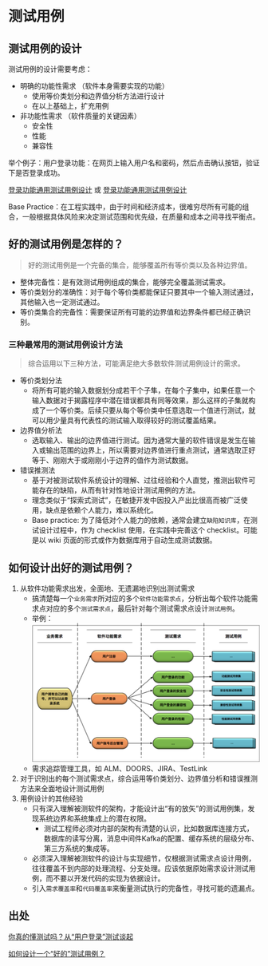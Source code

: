 # 测试用例

## 测试用例的设计

测试用例的设计需要考虑：

- 明确的功能性需求 （软件本身需要实现的功能）
  - 使用等价类划分和边界值分析方法进行设计
  - 在以上基础上，扩充用例
- 非功能性需求 （软件质量的关键因素）
  - 安全性
  - 性能
  - 兼容性

举个例子：用户登录功能：在网页上输入用户名和密码，然后点击确认按钮，验证下是否登录成功。

[登录功能通用测试用例设计](https://blog.51cto.com/andyboge/1950371) 或 [登录功能通用测试用例设计](https://www.cnblogs.com/jpr-ok/p/6418492.html)

Base Practice：在工程实践中，由于时间和经济成本，很难穷尽所有可能的组合，一般根据具体风险来决定测试范围和优先级，在质量和成本之间寻找平衡点。



## 好的测试用例是怎样的？

> 好的测试用例是一个完备的集合，能够覆盖所有等价类以及各种边界值。

- 整体完备性：是有效测试用例组成的集合，能够完全覆盖测试需求。
- 等价类划分的准确性：对于每个等价类都能保证只要其中一个输入测试通过，其他输入也一定测试通过。
- 等价类集合的完备性：需要保证所有可能的边界值和边界条件都已经正确识别。



### 三种最常用的测试用例设计方法

> 综合运用以下三种方法，可能满足绝大多数软件测试用例设计的需求。

- 等价类划分法
  - 将所有可能的输入数据划分成若干个子隼，在每个子集中，如果任意一个输入数据对于揭露程序中潜在错误都具有同等效果，那么这样的子集就构成了一个等价类。后续只要从每个等价类中任意选取一个值进行测试，就可以用少量具有代表性的测试输入取得较好的测试覆盖结果。
- 边界值分析法
  - 选取输入、输出的边界值进行测试。因为通常大量的软件错误是发生在输入或输出范围的边界上，所以需要对边界值进行重点测试，通常选取正好等于、刚刚大于或刚刚小于边界的值作为测试数据。
- 错误推测法
  - 基于对被测试软件系统设计的理解、过往经验和个人直觉，推测出软件可能存在的缺陷，从而有针对性地设计测试用例的方法。
  - 理念类似于“探索式测试”，在敏捷开发中因投入产出比很高而被广泛使用，缺点是依赖个人能力，难以系统化。
  - Base practice:  为了降低对个人能力的依赖，通常会建立`缺陷知识库`，在测试设计过程中，作为 checklist 使用，在实践中完善这个 checklist。可能是以 wiki 页面的形式或作为数据库用于自动生成测试数据。



## 如何设计出好的测试用例？

1. 从软件功能需求出发，全面地、无遗漏地识别出测试需求
   - 搞清楚每一个`业务需求`所对应的多个`软件功能需求点`，分析出每个软件功能需求点对应的多个`测试需求点`，最后针对每个测试需求点设计`测试用例`。
   - 举例：![requirement to test case](../resource/requirement_to_test_case.png)
   - 需求追踪管理工具，如 ALM、DOORS、JIRA、TestLink
2. 对于识别出的每个测试需求点，综合运用等价类划分、边界值分析和错误推测方法来全面地设计测试用例
3. 用例设计的其他经验
   - 只有深入理解被测软件的架构，才能设计出“有的放矢”的测试用例集，发现系统边界和系统集成上的潜在权限。
     - 测试工程师必须对内部的架构有清楚的认识，比如数据库连接方式，数据库的读写分离，消息中间件Kafka的配置、缓存系统的层级分布、第三方系统的集成等。
   - 必须深入理解被测软件的设计与实现细节，仅根据测试需求点设计用例，往往覆盖不到内部的处理流程、分支处理。应该依据原始需求设计测试用例，而不要以开发代码的实现为依据设计。
   - 引入`需求覆盖率`和`代码覆盖率`来衡量测试执行的完备性，寻找可能的遗漏点。



## 出处

[你真的懂测试吗？从“用户登录”测试谈起](<https://time.geekbang.org/column/article/10030>)

[如何设计一个“好的”测试用例？](<https://time.geekbang.org/column/article/10150>)

